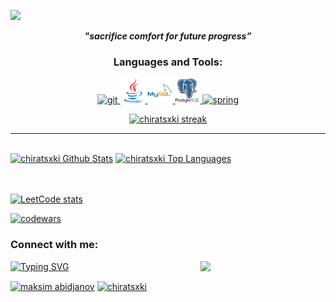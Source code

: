 <a href="#"><img width="1000" height="auto" src="https://media.tenor.com/RizT-AtAcfkAAAAC/berserk-guts.gif" height="100px"/></a>


<p align="center">
<b><i align="center">"sacrifice comfort for future progress”</i></b> 

<h3 align="center">Languages and Tools:</h3>
<p align="center"> <a href="https://git-scm.com/" target="_blank" rel="noreferrer"> <img src="https://www.vectorlogo.zone/logos/git-scm/git-scm-icon.svg" alt="git" width="40" height="40"/> </a> <a href="https://www.java.com" target="_blank" rel="noreferrer"> <img src="https://raw.githubusercontent.com/devicons/devicon/master/icons/java/java-original.svg" alt="java" width="40" height="40"/> </a> <a href="https://www.mysql.com/" target="_blank" rel="noreferrer"> <img src="https://raw.githubusercontent.com/devicons/devicon/master/icons/mysql/mysql-original-wordmark.svg" alt="mysql" width="40" height="40"/> </a> <a href="https://www.postgresql.org" target="_blank" rel="noreferrer"> <img src="https://raw.githubusercontent.com/devicons/devicon/master/icons/postgresql/postgresql-original-wordmark.svg" alt="postgresql" width="40" height="40"/> </a> <a href="https://spring.io/" target="_blank" rel="noreferrer"> <img src="https://www.vectorlogo.zone/logos/springio/springio-icon.svg" alt="spring" width="40" height="40"/> </a> </p>



<p align="center">
    <a href="https://github.com/chiratski/github-readme-streak-stats">
        <img title="" alt="chiratsxki streak" src="https://github-readme-streak-stats.herokuapp.com/?user=chiratsxki&theme=black-ice&hide_border=true&stroke=0000&background=060A0CD0"/>
    </a>
</p>

<hr/>



<br/>
    <a href="https://github.com/chiratsxki/github-readme-stats"><img alt="chiratsxki Github Stats" src="https://github-readme-stats.vercel.app/api?username=chiratsxki&show_icons=true&count_private=true&theme=react&hide_border=true&bg_color=0D1117" /></a>
  <a href="https://github.com/chiratsxki/github-readme-stats"><img alt="chiratsxki Top Languages" src="https://github-readme-stats.vercel.app/api/top-langs/?username=chiratsxki&langs_count=8&count_private=true&layout=compact&theme=react&hide_border=true&bg_color=0D1117" /></a>
  <br/>
  
  
  <br/>

<br/>

[![LeetCode stats](https://leetcode-stats-six.vercel.app/api?username=chiratsxki&theme=dark)](https://github.com/chiratsxki/leetcode-stats)

[![codewars](https://www.codewars.com/users/chiratsxki/badges/large)](https://www.codewars.com/users/chiratsxki) 

<h3 align="left">Connect with me:</h3>
<p align="left">

<img align="right" width="200" src="https://gifdb.com/images/file/pixelated-cartoon-guts-berserk-j3r9w6cgcod4mffd.gif">

[![Typing SVG](https://readme-typing-svg.herokuapp.com?color=%2336BCF7&lines=Computer+science+student)](https://git.io/typing-svg)


<a href="https://linkedin.com/in/maksim-abidjanov-b35a74240" target="blank"><img align="center" src="https://raw.githubusercontent.com/rahuldkjain/github-profile-readme-generator/master/src/images/icons/Social/linked-in-alt.svg" alt="maksim abidjanov" height="30" width="40" /></a>
<a href="https://www.leetcode.com/chiratsxki" target="blank"><img align="center" src="https://raw.githubusercontent.com/rahuldkjain/github-profile-readme-generator/master/src/images/icons/Social/leet-code.svg" alt="chiratsxki" height="30" width="40" /></a>
</p>



